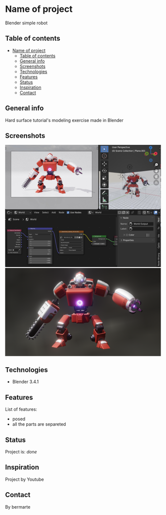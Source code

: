 # Name of project

Blender simple robot

## Table of contents

- [Name of project](#name-of-project)
  - [Table of contents](#table-of-contents)
  - [General info](#general-info)
  - [Screenshots](#screenshots)
  - [Technologies](#technologies)
  - [Features](#features)
  - [Status](#status)
  - [Inspiration](#inspiration)
  - [Contact](#contact)

## General info

Hard surface tutorial's modeling exercise made in Blender

## Screenshots

![Example screenshot](./docs/screenshot.jpg)
![Example screenshot](./docs/eeve.png)

## Technologies

- Blender 3.4.1

## Features

List of features:

- posed
- all the parts are separeted

## Status

Project is: _done_

## Inspiration

Project by Youtube

## Contact

By bermarte
